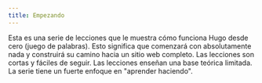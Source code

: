 ```yaml
---
title: Empezando
---
```


Esta es una serie de lecciones que le muestra cómo funciona Hugo desde cero (juego de palabras). Esto significa que comenzará con absolutamente nada y construirá su camino hacia un sitio web completo. Las lecciones son cortas y fáciles de seguir. Las lecciones enseñan una base teórica limitada. La serie tiene un fuerte enfoque en "aprender haciendo".